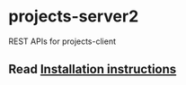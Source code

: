 # projects-server2
REST APIs for projects-client
## Read [Installation instructions](https://github.com/2root2/projects-server2/wiki)
